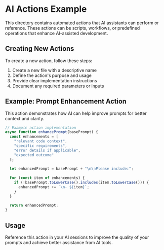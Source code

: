 # AI Actions Example

This directory contains automated actions that AI assistants can perform or reference. These actions can be scripts, workflows, or predefined operations that enhance AI-assisted development.

## Creating New Actions

To create a new action, follow these steps:

1. Create a new file with a descriptive name
2. Define the action's purpose and usage
3. Provide clear implementation instructions
4. Document any required parameters or inputs

## Example: Prompt Enhancement Action

This action demonstrates how AI can help improve prompts for better context and clarity.

```javascript
// Example action implementation
async function enhancePrompt(basePrompt) {
  const enhancements = [
    "relevant code context",
    "specific requirements",
    "error details if applicable",
    "expected outcome"
  ];
  
  let enhancedPrompt = basePrompt + "\n\nPlease include:";
  
  for (const item of enhancements) {
    if (!basePrompt.toLowerCase().includes(item.toLowerCase())) {
      enhancedPrompt += `\n- ${item}`;
    }
  }
  
  return enhancedPrompt;
}
```

## Usage

Reference this action in your AI sessions to improve the quality of your prompts and achieve better assistance from AI tools.